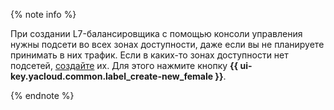 {% note info %}

При создании L7-балансировщика с помощью консоли управления нужны подсети во всех зонах доступности, даже если вы не планируете принимать в них трафик. Если в каких-то зонах доступности нет подсетей, [создайте](../../vpc/operations/subnet-create.md) их. Для этого нажмите кнопку **{{ ui-key.yacloud.common.label_create-new_female }}**.

{% endnote %}